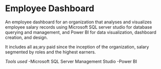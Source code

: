 # Employee Dashboard
An employee dashboard for an organization that analyses and visualizes employee salary records using Microsoft SQL server studio for database querying and management, and Power BI for data visualization, dashboard creation, and design.

It includes all as;ary paid since the inception of the organization, salary segmented by roles and the highest earners. 

*Tools used*
-Microsoft SQL Server Management Studio
-Power BI
